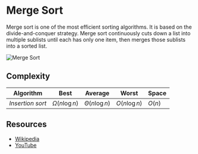 # Merge Sort
Merge sort is one of the most efficient sorting algorithms. It is based on the divide-and-conquer strategy. Merge sort continuously cuts down a list into multiple sublists until each has only one item, then merges those sublists into a sorted list.

![Merge Sort](https://upload.wikimedia.org/wikipedia/commons/c/cc/Merge-sort-example-300px.gif)

## Complexity
|Algorithm        |Best              |Average           |Worst             |Space           |
|-----------------|:----------------:|:----------------:|:----------------:|:---------------|
|*Insertion sort* |$\Omega(n\log{}n)$|$\Theta(n\log{}n)$|$O(n\log{}n)$     |$O(n)$          |

## Resources
- [Wikipedia](https://en.wikipedia.org/wiki/Merge_sort)
- [YouTube](https://www.youtube.com/watch?v=4VqmGXwpLqc)